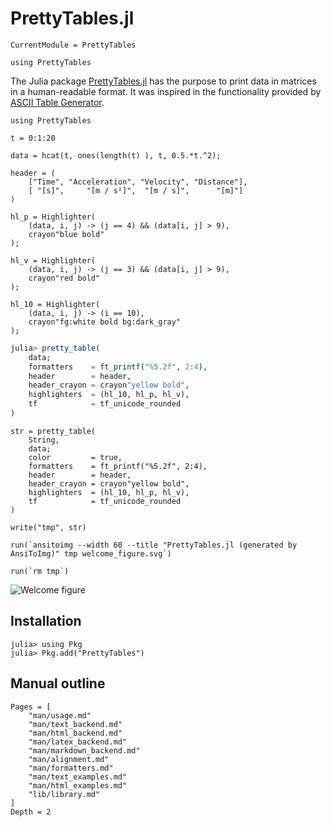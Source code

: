 # PrettyTables.jl

```@meta
CurrentModule = PrettyTables
```

```@setup index
using PrettyTables
```

The Julia package [PrettyTables.jl](https://github.com/ronisbr/PrettyTables.jl) has the
purpose to print data in matrices in a human-readable format. It was inspired in the
functionality provided by [ASCII Table Generator](https://ozh.github.io/ascii-tables/).

```@repl index
using PrettyTables

t = 0:1:20

data = hcat(t, ones(length(t) ), t, 0.5.*t.^2);

header = (
    ["Time", "Acceleration", "Velocity", "Distance"],
    [ "[s]",     "[m / s²]",  "[m / s]",      "[m]"]
)

hl_p = Highlighter(
    (data, i, j) -> (j == 4) && (data[i, j] > 9),
    crayon"blue bold"
);

hl_v = Highlighter(
    (data, i, j) -> (j == 3) && (data[i, j] > 9),
    crayon"red bold"
);

hl_10 = Highlighter(
    (data, i, j) -> (i == 10),
    crayon"fg:white bold bg:dark_gray"
);
```

```julia
julia> pretty_table(
    data;
    formatters    = ft_printf("%5.2f", 2:4),
    header        = header,
    header_crayon = crayon"yellow bold",
    highlighters  = (hl_10, hl_p, hl_v),
    tf            = tf_unicode_rounded
)
```

```@setup index
str = pretty_table(
    String,
    data;
    color         = true,
    formatters    = ft_printf("%5.2f", 2:4),
    header        = header,
    header_crayon = crayon"yellow bold",
    highlighters  = (hl_10, hl_p, hl_v),
    tf            = tf_unicode_rounded
)

write("tmp", str)

run(`ansitoimg --width 60 --title "PrettyTables.jl (generated by AnsiToImg)" tmp welcome_figure.svg`)

run(`rm tmp`)
```

![Welcome figure](./welcome_figure.svg)

## Installation

```julia-repl
julia> using Pkg
julia> Pkg.add("PrettyTables")
```

## Manual outline

```@contents
Pages = [
    "man/usage.md"
    "man/text_backend.md"
    "man/html_backend.md"
    "man/latex_backend.md"
    "man/markdown_backend.md"
    "man/alignment.md"
    "man/formatters.md"
    "man/text_examples.md"
    "man/html_examples.md"
    "lib/library.md"
]
Depth = 2
```
